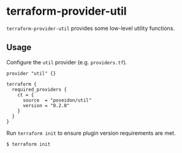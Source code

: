 # terraform-provider-util

`terraform-provider-util` provides some low-level utility functions.

## Usage

Configure the `util` provider (e.g. `providers.tf`).

```hcl
provider "util" {}

terraform {
  required_providers {
    ct = {
      source  = "poseidon/util"
      version = "0.2.0"
    }
  }
}
```

Run `terraform init` to ensure plugin version requirements are met.

```
$ terraform init
```
